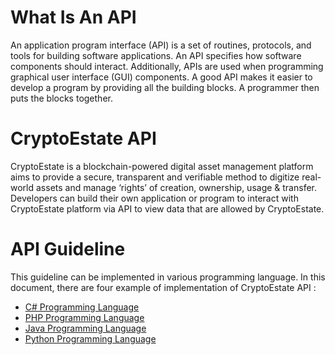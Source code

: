 # What Is An API
An application program interface (API) is a set of routines, protocols, and tools for building software applications. An API specifies how software components should interact. Additionally, APIs are used when programming graphical user interface (GUI) components. A good API makes it easier to develop a program by providing all the building blocks. A programmer then puts the blocks together.

# CryptoEstate API
CryptoEstate is a blockchain-powered digital asset management platform aims to provide a secure, transparent and verifiable method to digitize real-world assets and manage ‘rights’ of creation, ownership, usage & transfer. Developers can build their own application or program to interact with CryptoEstate platform via API to view data that are allowed by CryptoEstate. 

# API Guideline 
This guideline can be implemented in various programming language. In this document, there are four example of implementation of CryptoEstate API :

- [C# Programming Language](https://github.com/SysCodeMY/CryptoEstateAPI/wiki/CryptoEstate-API-Implementation-on-C%23-Language)
- [PHP Programming Language](https://github.com/SysCodeMY/CryptoEstateAPI/wiki/CryptoEstate-API-Implementation-using-CURL-PHP-and-AJAX-to-retrieve-JSON-data-with-Datatable-JQuery-JS.)
- [Java Programming Language](https://github.com/SysCodeMY/CryptoEstateAPI/wiki/CryptoEstate-API-Implementation-on-Java-Language)
- [Python Programming Language](https://github.com/SysCodeMY/CryptoEstateAPI/wiki/CryptoEstate-API-Implementation-on-Python-Language)

